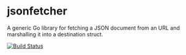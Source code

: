# jsonfetcher
A generic Go library for fetching a JSON document from an URL and marshalling it into a destination struct.

[![Build Status](https://travis-ci.org/corybuecker/jsonfetcher.svg?branch=master)](https://travis-ci.org/corybuecker/jsonfetcher)
